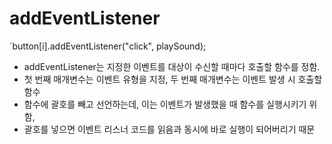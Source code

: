 # addEventListener
`button[i].addEventListener("click", playSound);
 - addEventListener는 지정한 이벤트를 대상이 수신할 때마다 호출할 함수를 정함.
 - 첫 번째 매개변수는 이벤트 유형을 지정, 두 번째 매개변수는 이벤트 발생 시 호출할 함수
 - 함수에 괄호를 빼고 선언하는데, 이는 이벤트가 발생했을 때 함수를 실행시키기 위함,
 - 괄호를 넣으면 이벤트 리스너 코드를 읽음과 동시에 바로 실행이 되어버리기 때문
